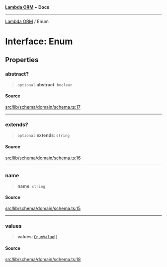 [**Lambda ORM**](../README.md) • **Docs**

***

[Lambda ORM](../README.md) / Enum

# Interface: Enum

## Properties

### abstract?

> `optional` **abstract**: `boolean`

#### Source

[src/lib/schema/domain/schema.ts:17](https://github.com/lambda-orm/lambdaorm-base/blob/4cf2de441f2b52a79b8dbd828c5ce7422ffa163a/src/lib/schema/domain/schema.ts#L17)

***

### extends?

> `optional` **extends**: `string`

#### Source

[src/lib/schema/domain/schema.ts:16](https://github.com/lambda-orm/lambdaorm-base/blob/4cf2de441f2b52a79b8dbd828c5ce7422ffa163a/src/lib/schema/domain/schema.ts#L16)

***

### name

> **name**: `string`

#### Source

[src/lib/schema/domain/schema.ts:15](https://github.com/lambda-orm/lambdaorm-base/blob/4cf2de441f2b52a79b8dbd828c5ce7422ffa163a/src/lib/schema/domain/schema.ts#L15)

***

### values

> **values**: [`EnumValue`](EnumValue.md)[]

#### Source

[src/lib/schema/domain/schema.ts:18](https://github.com/lambda-orm/lambdaorm-base/blob/4cf2de441f2b52a79b8dbd828c5ce7422ffa163a/src/lib/schema/domain/schema.ts#L18)
